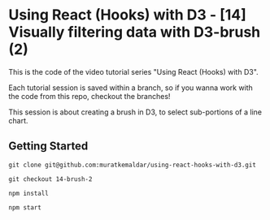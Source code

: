 # Using React (Hooks) with D3 - [14] Visually filtering data with D3-brush (2)

This is the code of the video tutorial series "Using React (Hooks) with D3".

Each tutorial session is saved within a branch,
so if you wanna work with the code from this repo, checkout the branches!

This session is about creating a brush in D3, to select sub-portions of a line chart.

## Getting Started

`git clone git@github.com:muratkemaldar/using-react-hooks-with-d3.git`

`git checkout 14-brush-2`

`npm install`

`npm start`
